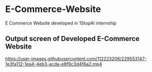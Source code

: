# E-Commerce-Website
E Commerce Website developed in 1StopAI internship

## Output screen of Developed E-Commerce Website

https://user-images.githubusercontent.com/112223206/229553147-1e3fa112-1ea4-4eb3-acda-e8f9c3d4f6a2.mp4

